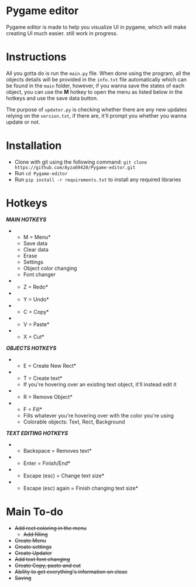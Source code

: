 # Pygame editor

Pygame editor is made to help you visualize UI in pygame, which will make creating UI much easier. still work in progress.

# Instructions

All you gotta do is run the `main.py` file. When done using the program, all the objects details will be provided in the ``info.txt`` file automatically which can be found in the ``main`` folder, however, if you wanna save the states of each object, you can use the **M** hotkey to open the menu as listed below in the hotkeys and use the save data button.

The purpose of ``updater.py`` is checking whether there are any new updates relying on the ``version.txt``, if there are, it'll prompt you whether you wanna update or not.

# Installation

- Clone with git using the following command: ```git clone https://github.com/Ayza69420/Pygame-editor.git```
- Run ``cd Pygame-editor``
- Run ``pip install -r requirements.txt`` to install any required libraries

# Hotkeys

***MAIN HOTKEYS***

- * M = Menu*  
  - Save data
  - Clear data
  - Erase
  - Settings
  - Object color changing
  - Font changer
- * Z = Redo*  
- * Y = Undo*  
- * C = Copy*
- * V = Paste*  
- * X = Cut*  

***OBJECTS HOTKEYS***  

- * E = Create New Rect*  
- * T = Create text*  
  - If you're hovering over an existing text object, it'll instead edit it
- * R = Remove Object*  
- * F = Fill*
  - Fills whatever you're hovering over with the color you're using
  - Colorable objects: Text, Rect, Background

***TEXT EDITING HOTKEYS***

- * Backspace = Removes text*  
- * Enter = Finish/End*  
- * Escape (esc) = Change text size*  
- * Escape (esc) again = Finish changing text size*  


# Main To-do

- ~~Add rect coloring in the menu~~
  - ~~Add filling~~
- ~~Create Menu~~
- ~~Create settings~~  
- ~~Create Updater~~
- ~~Add text font changing~~
- ~~Create Copy, paste and cut~~
- ~~Ability to get everything's information on close~~
- ~~Saving~~
